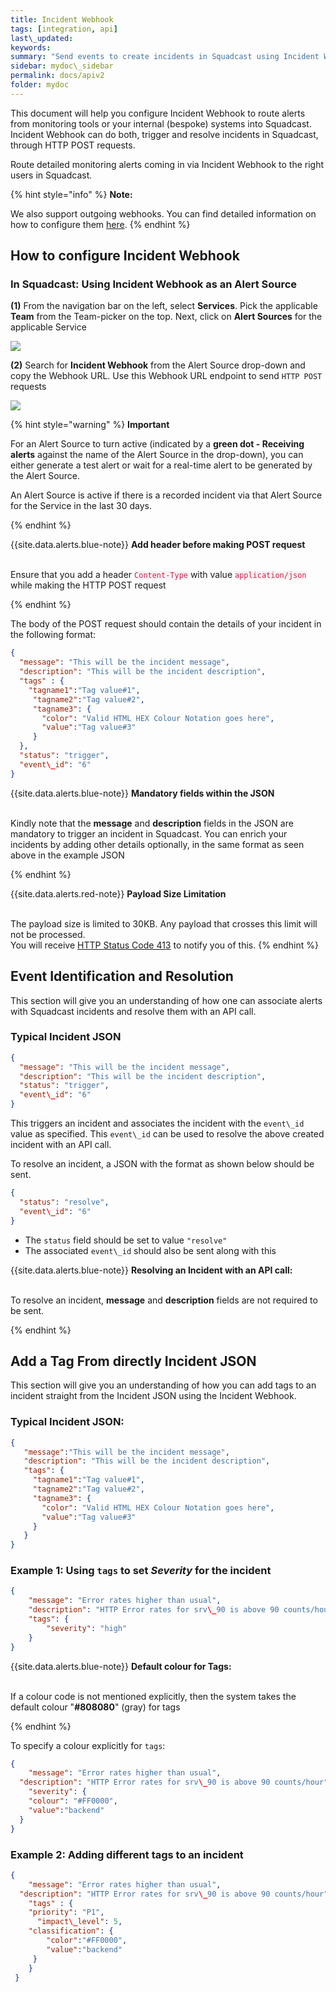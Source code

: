 ```yaml
---
title: Incident Webhook
tags: [integration, api]
last\_updated:
keywords:
summary: "Send events to create incidents in Squadcast using Incident Webhook (generic incoming Webhook)"
sidebar: mydoc\_sidebar
permalink: docs/apiv2
folder: mydoc
---
```


This document will help you configure Incident Webhook to route alerts from monitoring tools or your internal (bespoke) systems into Squadcast. Incident Webhook can do both, trigger and resolve incidents in Squadcast, through HTTP POST requests.

Route detailed monitoring alerts coming in via Incident Webhook to the right users in Squadcast.

{% hint style="info" %}
**Note:**

We also support outgoing webhooks. You can find detailed information on how to configure them [here](https://support.squadcast.com/docs/outgoing-webhooks).
{% endhint %}


## How to configure Incident Webhook

### In Squadcast: Using Incident Webhook as an Alert Source

**(1)** From the navigation bar on the left, select **Services**. Pick the applicable **Team** from the Team-picker on the top. Next, click on **Alert Sources** for the applicable Service

![](../../.gitbook/assets/alert\_source\_1.png)

**(2)** Search for **Incident Webhook** from the Alert Source drop-down and copy the Webhook URL. Use this Webhook URL endpoint to send `HTTP POST` requests

![](../../.gitbook/assets/apiv2\_1.png)

{% hint style="warning" %} 
<b>Important</b>
<p>For an Alert Source to turn active (indicated by a <b>green dot - Receiving alerts</b> against the name of the Alert Source in the drop-down), you can either generate a test alert or wait for a real-time alert to be generated by the Alert Source.</p>
<p>An Alert Source is active if there is a recorded incident via that Alert Source for the Service in the last 30 days.</p>
{% endhint %}

{{site.data.alerts.blue-note}}
<b>Add header before making POST request</b>
<br/><br/><p>Ensure that you add a header <code class="highlighter-rouge" style="color: #c7254e; background-color: #f9f2f4 !important;">Content-Type</code> with value <code class="highlighter-rouge" style="color: #c7254e; background-color: #f9f2f4 !important;">application/json</code> while making the HTTP POST request</p>
{% endhint %}

The body of the POST request should contain the details of your incident in the following format:

```json
{
  "message": "This will be the incident message",
  "description": "This will be the incident description",
  "tags" : {
    "tagname1":"Tag value#1",
     "tagname2":"Tag value#2",
     "tagname3": {
       "color": "Valid HTML HEX Colour Notation goes here",
       "value":"Tag value#3"
     }
  },
  "status": "trigger",
  "event\_id": "6"
}
```

{{site.data.alerts.blue-note}}
<b>Mandatory fields within the JSON</b>
<br/><br/><p>Kindly note that the <b>message</b> and <b>description</b> fields in the JSON are mandatory to trigger an incident in Squadcast. You can enrich your incidents by adding other details optionally, in the same format as seen above in the example JSON</p>
{% endhint %}

{{site.data.alerts.red-note}}
<b>Payload Size Limitation</b>
<br/><br/><p></p>The payload size is limited to 30KB. Any payload that crosses this limit will not be processed. <br/>You will receive [HTTP Status Code 413](https://developer.mozilla.org/en-US/docs/Web/HTTP/Status/413) to notify you of this.
{% endhint %}

## Event Identification and Resolution

This section will give you an understanding of how one can associate alerts with Squadcast incidents and resolve them with an API call.

### Typical Incident JSON


```json
{
  "message": "This will be the incident message",
  "description": "This will be the incident description",
  "status": "trigger",
  "event\_id": "6"
}
```

 This triggers an incident and associates the incident with the `event\_id` value as specified. This `event\_id` can be used to resolve the above created incident with an API call.

To resolve an incident, a JSON with the format as shown below should be sent.

```json
{
  "status": "resolve",
  "event\_id": "6"
}
```

- The `status` field should be set to value `"resolve"` 
- The associated `event\_id` should also be sent along with this

{{site.data.alerts.blue-note}}
<b>Resolving an Incident with an API call: </b>
<br/><br/><p>To resolve an incident, <b>message</b> and <b>description</b> fields are not required to be sent.</p>
{% endhint %}

## Add a Tag From directly Incident JSON

This section will give you an understanding of how you can add tags to an incident straight from the Incident JSON using the Incident Webhook.

### Typical Incident JSON:

```json
{
   "message":"This will be the incident message",
   "description": "This will be the incident description",
   "tags": {
     "tagname1":"Tag value#1",
     "tagname2":"Tag value#2",
     "tagname3": {
       "color": "Valid HTML HEX Colour Notation goes here",
       "value":"Tag value#3"
     }
   }
}
```

### Example 1: Using `tags` to set *Severity* for the incident

```json
{
  	"message": "Error rates higher than usual",
    "description": "HTTP Error rates for srv\_90 is above 90 counts/hour",
    "tags": {
    	"severity": "high"
    }
}
```

{{site.data.alerts.blue-note}}
<b>Default colour for Tags: </b>
<br/><br/><p>If a colour code is not mentioned explicitly, then the system takes the default colour "<b>#808080</b>" (gray) for tags</p>
{% endhint %}

To specify a colour explicitly for `tags`:

```json
{
	"message": "Error rates higher than usual",
  "description": "HTTP Error rates for srv\_90 is above 90 counts/hour",
	"severity": {
  	"colour": "#FF0000",
  	"value":"backend"
  }
}
```

### Example 2: Adding different tags to an incident

```json
{
	"message": "Error rates higher than usual",
  "description": "HTTP Error rates for srv\_90 is above 90 counts/hour",
	"tags" : {
   	"priority": "P1",
	  "impact\_level": 5,
   	"classification": {
    	"color":"#FF0000",
     	"value":"backend"
     }
 	}
 }
 ```